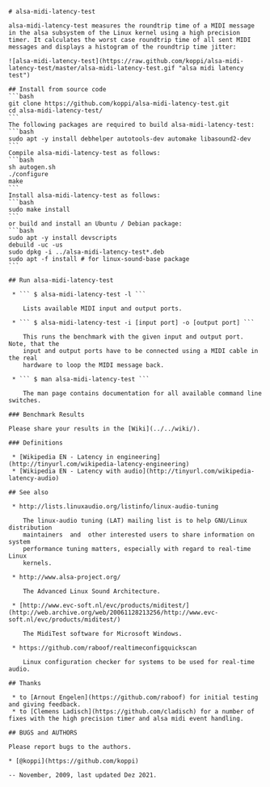 	# alsa-midi-latency-test

	alsa-midi-latency-test measures the roundtrip time of a MIDI message in the alsa subsystem of the Linux kernel using a high precision timer. It calculates the worst case roundtrip time of all sent MIDI messages and displays a histogram of the roundtrip time jitter:

	![alsa-midi-latency-test](https://raw.github.com/koppi/alsa-midi-latency-test/master/alsa-midi-latency-test.gif "alsa midi latency test")

	## Install from source code
	```bash
	git clone https://github.com/koppi/alsa-midi-latency-test.git
	cd alsa-midi-latency-test/
	```
	The following packages are required to build alsa-midi-latency-test:
	```bash
	sudo apt -y install debhelper autotools-dev automake libasound2-dev
	```
	Compile alsa-midi-latency-test as follows:
	```bash
	sh autogen.sh
	./configure
	make
	```
	Install alsa-midi-latency-test as follows:
	```bash
	sudo make install
	```
	or build and install an Ubuntu / Debian package:
	```bash
	sudo apt -y install devscripts
	debuild -uc -us
	sudo dpkg -i ../alsa-midi-latency-test*.deb
	sudo apt -f install # for linux-sound-base package
	```

	## Run alsa-midi-latency-test

	 * ``` $ alsa-midi-latency-test -l ```

	    Lists available MIDI input and output ports.

	 * ``` $ alsa-midi-latency-test -i [input port] -o [output port] ```

	    This runs the benchmark with the given input and output port. Note, that the
	    input and output ports have to be connected using a MIDI cable in the real
	    hardware to loop the MIDI message back.

	 * ``` $ man alsa-midi-latency-test ```

	    The man page contains documentation for all available command line switches.

	### Benchmark Results

	Please share your results in the [Wiki](../../wiki/).

	### Definitions

	 * [Wikipedia EN - Latency in engineering](http://tinyurl.com/wikipedia-latency-engineering)
	 * [Wikipedia EN - Latency with audio](http://tinyurl.com/wikipedia-latency-audio)

	## See also

	 * http://lists.linuxaudio.org/listinfo/linux-audio-tuning

	    The linux-audio tuning (LAT) mailing list is to help GNU/Linux distribution
	    maintainers  and  other interested users to share information on system
	    performance tuning matters, especially with regard to real-time Linux
	    kernels.

	 * http://www.alsa-project.org/

	    The Advanced Linux Sound Architecture.

	 * [http://www.evc-soft.nl/evc/products/miditest/](http://web.archive.org/web/20061128213256/http://www.evc-soft.nl/evc/products/miditest/)

	    The MidiTest software for Microsoft Windows.

	 * https://github.com/raboof/realtimeconfigquickscan

	    Linux configuration checker for systems to be used for real-time audio.

	## Thanks

	 * to [Arnout Engelen](https://github.com/raboof) for initial testing and giving feedback.
	 * to [Clemens Ladisch](https://github.com/cladisch) for a number of fixes with the high precision timer and alsa midi event handling.

	## BUGS and AUTHORS

	Please report bugs to the authors.

	* [@koppi](https://github.com/koppi)

	-- November, 2009, last updated Dez 2021.
